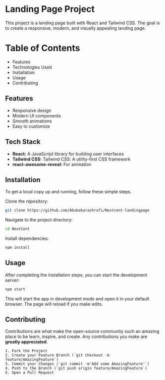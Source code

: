 
# Landing Page Project

This project is a landing page built with React and Tailwind CSS. The goal is to create a responsive, modern, and visually appealing landing page.

# Table of Contents

- Features
- Technologies Used
- Installation
- Usage
- Contributing



## Features

- Responsive design
- Modern UI components
- Smooth animations
- Easy to customize




## Tech Stack

- **React:** A JavaScript library for building user interfaces
- **Tailwind CSS:** Tailwind CSS: A utility-first CSS framework 
- **react-awesome-reveal:** For animation




## Installation

To get a local copy up and running, follow these simple steps.

Clone the repository:

```bash
git clone https://github.com/Abubakarashrafi/Nextcent-landingpage

```
Navigate to the project directory:
```bash
cd NextCent
```
Install dependencies:
```bash
npm install
```

    
## Usage

After completing the installation steps, you can start the development server:

```bash
npm start
```
This will start the app in development mode and open it in your default browser. The page will reload if you make edits.


## Contributing

Contributions are what make the open-source community such an amazing place to be learn, inspire, and create. Any contributions you make are **greatly appreciated**.

    1. Fork the Project
    2. Create your Feature Branch (`git checkout -b feature/AmazingFeature`)
    3. Commit your Changes (`git commit -m'Add some AmazingFeature'`)
    4. Push to the Branch (`git push origin feature/AmazingFeature`)
    5. Open a Pull Request
